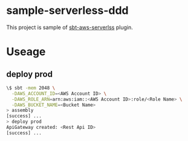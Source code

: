# sample-serverless-ddd

This project is sample of [sbt-aws-serverlss](https://github.com/yoshiyoshifujii/sbt-aws-serverless) plugin.

# Useage

## deploy prod

```sh
\$ sbt -mem 2048 \
  -DAWS_ACCOUNT_ID=<AWS Account ID> \
  -DAWS_ROLE_ARN=arn:aws:iam::<AWS Account ID>:role/<Role Name> \
  -DAWS_BUCKET_NAME=<Bucket Name>
> assembly
[success] ...
> deploy prod
ApiGateway created: <Rest Api ID>
[success] ...
```

